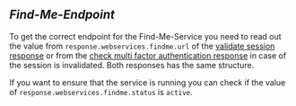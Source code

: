 *Find-Me-Endpoint*
----
  To get the correct endpoint for the Find-Me-Service you need to read out the value from `response.webservices.findme.url` of the [validate session response](../../../services/account/validate-session.md) or from the [check multi factor authentication response](../../../services/account/check-mfa.md) in case of the session is invalidated. Both responses has the same structure.
  
  If you want to ensure that the service is running you can check if the value of `response.webservices.findme.status` is `active`.